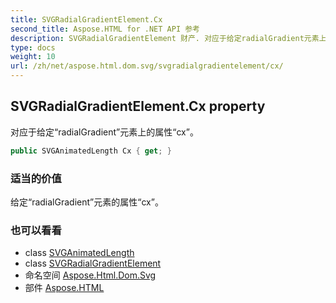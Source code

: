 ```yaml
---
title: SVGRadialGradientElement.Cx
second_title: Aspose.HTML for .NET API 参考
description: SVGRadialGradientElement 财产. 对应于给定radialGradient元素上的属性cx
type: docs
weight: 10
url: /zh/net/aspose.html.dom.svg/svgradialgradientelement/cx/
---
```

## SVGRadialGradientElement.Cx property

对应于给定“radialGradient”元素上的属性“cx”。

```csharp
public SVGAnimatedLength Cx { get; }
```

### 适当的价值

给定“radialGradient”元素的属性“cx”。

### 也可以看看

* class [SVGAnimatedLength](../../../aspose.html.dom.svg.datatypes/svganimatedlength/)
* class [SVGRadialGradientElement](../)
* 命名空间 [Aspose.Html.Dom.Svg](../../svgradialgradientelement/)
* 部件 [Aspose.HTML](../../../)


